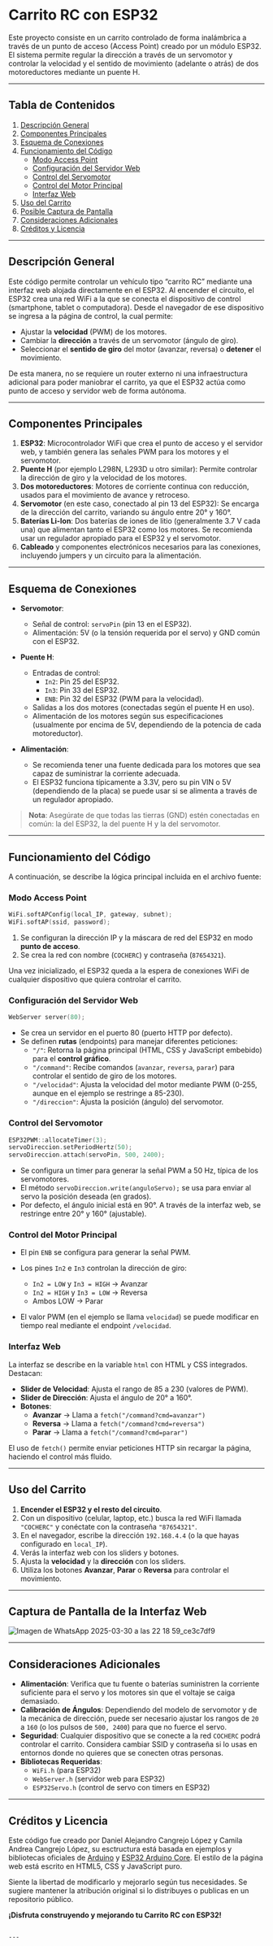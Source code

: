 # Carrito RC con ESP32

Este proyecto consiste en un carrito controlado de forma inalámbrica a través de un punto de acceso (Access Point) creado por un módulo ESP32. El sistema permite regular la dirección a través de un servomotor y controlar la velocidad y el sentido de movimiento (adelante o atrás) de dos motoreductores mediante un puente H.

---

## Tabla de Contenidos
1. [Descripción General](#descripción-general)
2. [Componentes Principales](#componentes-principales)
3. [Esquema de Conexiones](#esquema-de-conexiones)
4. [Funcionamiento del Código](#funcionamiento-del-código)
   - [Modo Access Point](#modo-access-point)
   - [Configuración del Servidor Web](#configuración-del-servidor-web)
   - [Control del Servomotor](#control-del-servomotor)
   - [Control del Motor Principal](#control-del-motor-principal)
   - [Interfaz Web](#interfaz-web)
5. [Uso del Carrito](#uso-del-carrito)
6. [Posible Captura de Pantalla](#posible-captura-de-pantalla)
7. [Consideraciones Adicionales](#consideraciones-adicionales)
8. [Créditos y Licencia](#créditos-y-licencia)

---

## Descripción General

Este código permite controlar un vehículo tipo “carrito RC” mediante una interfaz web alojada directamente en el ESP32. Al encender el circuito, el ESP32 crea una red WiFi a la que se conecta el dispositivo de control (smartphone, tablet o computadora). Desde el navegador de ese dispositivo se ingresa a la página de control, la cual permite:

- Ajustar la **velocidad** (PWM) de los motores.
- Cambiar la **dirección** a través de un servomotor (ángulo de giro).
- Seleccionar el **sentido de giro** del motor (avanzar, reversa) o **detener** el movimiento.

De esta manera, no se requiere un router externo ni una infraestructura adicional para poder maniobrar el carrito, ya que el ESP32 actúa como punto de acceso y servidor web de forma autónoma.

---

## Componentes Principales

1. **ESP32**: Microcontrolador WiFi que crea el punto de acceso y el servidor web, y también genera las señales PWM para los motores y el servomotor.  
2. **Puente H** (por ejemplo L298N, L293D u otro similar): Permite controlar la dirección de giro y la velocidad de los motores.  
3. **Dos motoreductores**: Motores de corriente continua con reducción, usados para el movimiento de avance y retroceso.  
4. **Servomotor** (en este caso, conectado al pin 13 del ESP32): Se encarga de la dirección del carrito, variando su ángulo entre 20° y 160°.  
5. **Baterías Li-Ion**: Dos baterías de iones de litio (generalmente 3.7 V cada una) que alimentan tanto el ESP32 como los motores. Se recomienda usar un regulador apropiado para el ESP32 y el servomotor.  
6. **Cableado** y componentes electrónicos necesarios para las conexiones, incluyendo jumpers y un circuito para la alimentación.

---

## Esquema de Conexiones

- **Servomotor**:
  - Señal de control: `servoPin` (pin 13 en el ESP32).
  - Alimentación: 5V (o la tensión requerida por el servo) y GND común con el ESP32.

- **Puente H**:
  - Entradas de control:
    - `In2`: Pin 25 del ESP32.
    - `In3`: Pin 33 del ESP32.
    - `ENB`: Pin 32 del ESP32 (PWM para la velocidad).
  - Salidas a los dos motores (conectadas según el puente H en uso).
  - Alimentación de los motores según sus especificaciones (usualmente por encima de 5V, dependiendo de la potencia de cada motoreductor).

- **Alimentación**:
  - Se recomienda tener una fuente dedicada para los motores que sea capaz de suministrar la corriente adecuada.
  - El ESP32 funciona típicamente a 3.3V, pero su pin VIN o 5V (dependiendo de la placa) se puede usar si se alimenta a través de un regulador apropiado.

> **Nota**: Asegúrate de que todas las tierras (GND) estén conectadas en común: la del ESP32, la del puente H y la del servomotor.

---

## Funcionamiento del Código

A continuación, se describe la lógica principal incluida en el archivo fuente:

### Modo Access Point

```cpp
WiFi.softAPConfig(local_IP, gateway, subnet);
WiFi.softAP(ssid, password);
```

1. Se configuran la dirección IP y la máscara de red del ESP32 en modo **punto de acceso**.
2. Se crea la red con nombre (`COCHERC`) y contraseña (`87654321`).

Una vez inicializado, el ESP32 queda a la espera de conexiones WiFi de cualquier dispositivo que quiera controlar el carrito.

### Configuración del Servidor Web

```cpp
WebServer server(80);
```

- Se crea un servidor en el puerto 80 (puerto HTTP por defecto).
- Se definen **rutas** (endpoints) para manejar diferentes peticiones:
  - `"/"`: Retorna la página principal (HTML, CSS y JavaScript embebido) para el **control gráfico**.
  - `"/command"`: Recibe comandos (`avanzar`, `reversa`, `parar`) para controlar el sentido de giro de los motores.
  - `"/velocidad"`: Ajusta la velocidad del motor mediante PWM (0-255, aunque en el ejemplo se restringe a 85-230).
  - `"/direccion"`: Ajusta la posición (ángulo) del servomotor.

### Control del Servomotor

```cpp
ESP32PWM::allocateTimer(3);
servoDireccion.setPeriodHertz(50);
servoDireccion.attach(servoPin, 500, 2400);
```

- Se configura un timer para generar la señal PWM a 50 Hz, típica de los servomotores.
- El método `servoDireccion.write(anguloServo);` se usa para enviar al servo la posición deseada (en grados).  
- Por defecto, el ángulo inicial está en 90°. A través de la interfaz web, se restringe entre 20° y 160° (ajustable).

### Control del Motor Principal

- El pin `ENB` se configura para generar la señal PWM.  
- Los pines `In2` e `In3` controlan la dirección de giro:
  - `In2 = LOW` y `In3 = HIGH` → Avanzar
  - `In2 = HIGH` y `In3 = LOW` → Reversa
  - Ambos LOW → Parar
  
- El valor PWM (en el ejemplo se llama `velocidad`) se puede modificar en tiempo real mediante el endpoint `/velocidad`.

### Interfaz Web

La interfaz se describe en la variable `html` con HTML y CSS integrados. Destacan:

- **Slider de Velocidad**: Ajusta el rango de 85 a 230 (valores de PWM).
- **Slider de Dirección**: Ajusta el ángulo de 20° a 160°.
- **Botones**: 
  - **Avanzar** → Llama a `fetch("/command?cmd=avanzar")`
  - **Reversa** → Llama a `fetch("/command?cmd=reversa")`
  - **Parar**   → Llama a `fetch("/command?cmd=parar")`

El uso de `fetch()` permite enviar peticiones HTTP sin recargar la página, haciendo el control más fluido.

---

## Uso del Carrito

1. **Encender el ESP32 y el resto del circuito**.  
2. Con un dispositivo (celular, laptop, etc.) busca la red WiFi llamada `"COCHERC"` y conéctate con la contraseña `"87654321"`.  
3. En el navegador, escribe la dirección `192.168.4.4` (o la que hayas configurado en `local_IP`).
4. Verás la interfaz web con los sliders y botones.
5. Ajusta la **velocidad** y la **dirección** con los sliders.
6. Utiliza los botones **Avanzar**, **Parar** o **Reversa** para controlar el movimiento.

---

## Captura de Pantalla de la Interfaz Web


![Imagen de WhatsApp 2025-03-30 a las 22 18 59_ce3c7df9](https://github.com/user-attachments/assets/71d51f00-0720-4f02-8b0a-30d837deadfe)


---

## Consideraciones Adicionales

- **Alimentación**: Verifica que tu fuente o baterías suministren la corriente suficiente para el servo y los motores sin que el voltaje se caiga demasiado.  
- **Calibración de Ángulos**: Dependiendo del modelo de servomotor y de la mecánica de dirección, puede ser necesario ajustar los rangos de `20` a `160` (o los pulsos de `500, 2400`) para que no fuerce el servo.  
- **Seguridad**: Cualquier dispositivo que se conecte a la red `COCHERC` podrá controlar el carrito. Considera cambiar SSID y contraseña si lo usas en entornos donde no quieres que se conecten otras personas.  
- **Bibliotecas Requeridas**:
  - `WiFi.h` (para ESP32)
  - `WebServer.h` (servidor web para ESP32)
  - `ESP32Servo.h` (control de servo con timers en ESP32)

---

## Créditos y Licencia

Este código fue creado por Daniel Alejandro Cangrejo López y Camila Andrea Cangrejo López, su esctructura está basada en ejemplos y bibliotecas oficiales de [Arduino](https://www.arduino.cc/) y [ESP32 Arduino Core](https://github.com/espressif/arduino-esp32). El estilo de la página web está escrito en HTML5, CSS y JavaScript puro.

Siente la libertad de modificarlo y mejorarlo según tus necesidades. Se sugiere mantener la atribución original si lo distribuyes o publicas en un repositorio público.

**¡Disfruta construyendo y mejorando tu Carrito RC con ESP32!**
```

---
